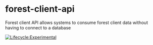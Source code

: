 # forest-client-api
Forest client API allows systems to consume forest client data without having to connect to a database

[![Lifecycle:Experimental](https://img.shields.io/badge/Lifecycle-Experimental-339999)](<Redirect-URL>)
